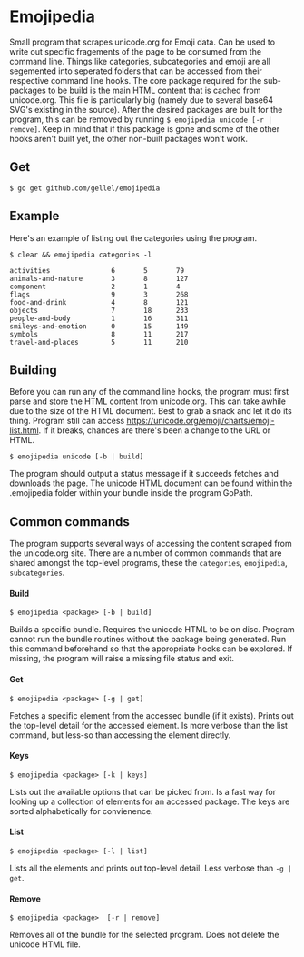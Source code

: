 # Emojipedia

Small program that scrapes unicode.org for Emoji data. Can be used to write out specific fragements of the page to be consumed from the command line. Things like categories, subcategories and emoji are all segemented into seperated folders that can be accessed from their respective command line hooks. The core package required for the sub-packages to be build is the main HTML content that is cached from unicode.org. This file is particularly big (namely due to several base64 SVG's existing in the source). After the desired packages are built for the program, this can be removed by running `$ emojipedia unicode [-r | remove]`. Keep in mind that if this package is gone and some of the other hooks aren't built yet, the other non-built packages won't work.

## Get

`$ go get github.com/gellel/emojipedia`

## Example

Here's an example of listing out the categories using the program. 

```
$ clear && emojipedia categories -l

activities               6       5       79
animals-and-nature       3       8       127
component                2       1       4
flags                    9       3       268
food-and-drink           4       8       121
objects                  7       18      233
people-and-body          1       16      311
smileys-and-emotion      0       15      149
symbols                  8       11      217
travel-and-places        5       11      210

```

## Building

Before you can run any of the command line hooks, the program must first parse and store the HTML content from unicode.org. This can take awhile due to the size of the HTML document. Best to grab a snack and let it do its thing. Program still can access https://unicode.org/emoji/charts/emoji-list.html. If it breaks, chances are there's been a change to the URL or HTML.

`$ emojipedia unicode [-b | build]`

The program should output a status message if it succeeds fetches and downloads the page. The unicode HTML document can be found within the .emojipedia folder within your bundle inside the program GoPath. 

## Common commands
The program supports several ways of accessing the content scraped from the unicode.org site. There are a number of common commands that are shared amongst the top-level programs, these the `categories`, `emojipedia`, `subcategories`.
 
#### Build

```$ emojipedia <package> [-b | build]```

Builds a specific bundle. Requires the unicode HTML to be on disc. Program cannot run the bundle routines without the package being generated. Run this command beforehand so that the appropriate hooks can be explored. If missing, the program will raise a missing file status and exit.

#### Get

```$ emojipedia <package> [-g | get]```

Fetches a specific element from the accessed bundle (if it exists). Prints out the top-level detail for the accessed element. Is more verbose than the list command, but less-so than accessing the element directly.

#### Keys

```$ emojipedia <package> [-k | keys]```

Lists out the available options that can be picked from. Is a fast way for looking up a collection of elements for an accessed package. The keys are sorted alphabetically for convienence. 

#### List

```$ emojipedia <package> [-l | list]```

Lists all the elements and prints out top-level detail. Less verbose than `-g | get`.

#### Remove

```$ emojipedia <package>  [-r | remove]```

Removes all of the bundle for the selected program. Does not delete the unicode HTML file.

